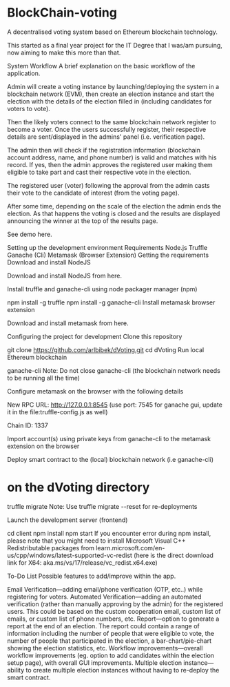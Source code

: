 # BlockChain-voting
A decentralised voting system based on Ethereum blockchain technology.

This started as a final year project for the IT Degree that I was/am pursuing, now aiming to make this more than that.

System Workflow
A brief explanation on the basic workflow of the application.

Admin will create a voting instance by launching/deploying the system in a blockchain network (EVM), then create an election instance and start the election with the details of the election filled in (including candidates for voters to vote).

Then the likely voters connect to the same blockchain network register to become a voter. Once the users successfully register, their respective details are sent/displayed in the admins' panel (i.e. verification page).

The admin then will check if the registration information (blockchain account address, name, and phone number) is valid and matches with his record. If yes, then the admin approves the registered user making them eligible to take part and cast their respective vote in the election.

The registered user (voter) following the approval from the admin casts their vote to the candidate of interest (from the voting page).

After some time, depending on the scale of the election the admin ends the election. As that happens the voting is closed and the results are displayed announcing the winner at the top of the results page.

See demo here.

Setting up the development environment
Requirements
Node.js
Truffle
Ganache (Cli)
Metamask (Browser Extension)
Getting the requirements
Download and install NodeJS

Download and install NodeJS from here.

Install truffle and ganache-cli using node packager manager (npm)

npm install -g truffle
npm install -g ganache-cli
Install metamask browser extension

Download and install metamask from here.

Configuring the project for development
Clone this repository

git clone https://github.com/arlbibek/dVoting.git
cd dVoting
Run local Ethereum blockchain

ganache-cli
Note: Do not close ganache-cli (the blockchain network needs to be running all the time)

Configure metamask on the browser with the following details

New RPC URL: http://127.0.0.1:8545 (use port: 7545 for ganache gui, update it in the file:truffle-config.js as well)

Chain ID: 1337

Import account(s) using private keys from ganache-cli to the metamask extension on the browser

Deploy smart contract to the (local) blockchain network (i.e ganache-cli)

# on the dVoting directory
truffle migrate
Note: Use truffle migrate --reset for re-deployments

Launch the development server (frontend)

cd client
npm install
npm start
If you encounter error during npm install, please note that you might need to install Microsoft Visual C++ Redistributable packages from learn.microsoft.com/en-us/cpp/windows/latest-supported-vc-redist (here is the direct download link for X64: aka.ms/vs/17/release/vc_redist.x64.exe)

To-Do List
Possible features to add/improve within the app.

 Email Verification—adding email/phone verification (OTP, etc..) while registering for voters.
 Automated Verification—adding an automated verification (rather than manually approving by the admin) for the registered users. This could be based on the custom cooperation email, custom list of emails, or custom list of phone numbers, etc.
 Report—option to generate a report at the end of an election. The report could contain a range of information including the number of people that were eligible to vote, the number of people that participated in the election, a bar-chart/pie-chart showing the election statistics, etc.
 Workflow improvements—overall workflow improvements (eg. option to add candidates within the election setup page), with overall GUI improvements.
 Multiple election instance—ability to create multiple election instances without having to re-deploy the smart contract.
